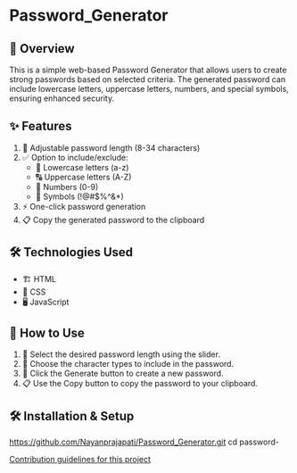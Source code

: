 # Password_Generator

## 📌 Overview

This is a simple web-based Password Generator that allows users to create strong passwords based on selected criteria. The generated password can include lowercase letters, uppercase letters, numbers, and special symbols, ensuring enhanced security.

## ✨ Features

1. 🔢 Adjustable password length (8-34 characters)
2. ✅ Option to include/exclude:
   - 🔡 Lowercase letters (a-z)
   - 🔠 Uppercase letters (A-Z) 
   - 🔢 Numbers (0-9) 
   - 🔣 Symbols (!@#$%^&\*)
3. ⚡ One-click password generation
4. 📋 Copy the generated password to the clipboard

## 🛠 Technologies Used

- 🏗 HTML
- 🎨 CSS
- 🖥 JavaScript

## 🚀 How to Use

1. 📏 Select the desired password length using the slider.
2. 🔘 Choose the character types to include in the password.
3. 🎲 Click the Generate button to create a new password.
4. 📋 Use the Copy button to copy the password to your clipboard.

## 🛠 Installation & Setup
  https://github.com/Nayanprajapati/Password_Generator.git 
  cd password-
  
  [Contribution guidelines for this project](docs/CONTRIBUTING.md)

